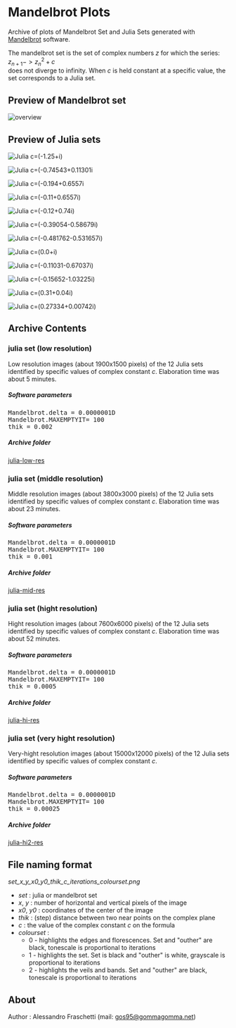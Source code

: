 # Mandelbrot Plots
Archive of plots of Mandelbrot Set and Julia Sets generated with [Mandelbrot](https://github.com/gom9000/Mandelbrot/) software.

The mandelbrot set is the set of complex numbers $z$ for which the series:
<br>
$z_{n+1} -> z_{n}^{2} + c$
<br>
does not diverge to infinity. When $c$ is held constant at a specific value, the set corresponds to a Julia set.


## Preview of Mandelbrot set
![overview](preview.png)



## Preview of Julia sets

![Julia c=(-1.25+i)](julia-low-res/julia_1899_1000_949_500_0.002_[-1.25+0.0i]_372_2.png)

![Julia c=(-0.74543+0.11301i](julia-low-res/julia_1899_1200_949_600_0.002_[-0.74543+0.11301i]_1848_2.png)

![Julia c=(-0.194+0.6557i](julia-low-res/julia_1899_1399_949_699_0.002_[-0.194+0.6557i]_735_2.png)

![Julia c=(-0.11+0.6557i)](julia-low-res/julia_1899_1450_949_725_0.002_[-0.11+0.6557i]_732_2.png)

![Julia c=(-0.12+0.74i)](julia-low-res/julia_1899_1450_949_725_0.002_[-0.12+0.74i]_188_2.png)

![Julia c=(-0.39054-0.58679i)](julia-low-res/julia_1899_1450_949_725_0.002_[-0.39054-0.58679i]_7973_2.png)

![Julia c=(-0.481762-0.531657i)](julia-low-res/julia_1899_1450_949_725_0.002_[-0.481762-0.531657i]_1237_2.png)

![Julia c=(0.0+i)](julia-low-res/julia_1899_1500_949_750_0.002_[0.0+1.0i]_153_2.png)

![Julia c=(-0.11031-0.67037i)](julia-low-res/julia_1899_1500_949_750_0.002_[-0.11031-0.67037i]_335_2.png)

![Julia c=(-0.15652-1.03225i)](julia-low-res/julia_1899_1500_949_750_0.002_[-0.15652-1.03225i]_194_2.png)

![Julia c=(0.31+0.04i)](julia-low-res/julia_1899_1550_949_775_0.002_[0.31+0.04i]_198_2.png)

![Julia c=(0.27334+0.00742i)](julia-low-res/julia_1899_1550_949_775_0.002_[0.27334+0.00742i]_3066_2.png)



## Archive Contents

### julia set (low resolution)
Low resolution images (about 1900x1500 pixels) of the 12 Julia sets identified by specific values of complex constant *c*.
Elaboration time was about 5 minutes.

##### Software parameters
<pre>
Mandelbrot.delta = 0.0000001D
Mandelbrot.MAXEMPTYIT= 100
thik = 0.002
</pre>

##### Archive folder
[julia-low-res](julia-low-res)


### julia set (middle resolution)
Middle resolution images (about 3800x3000 pixels) of the 12 Julia sets identified by specific values of complex constant *c*.
Elaboration time was about 23 minutes.

##### Software parameters
<pre>
Mandelbrot.delta = 0.0000001D
Mandelbrot.MAXEMPTYIT= 100
thik = 0.001
</pre>

##### Archive folder
[julia-mid-res](julia-mid-res)


### julia set (hight resolution)
Hight resolution images (about 7600x6000 pixels) of the 12 Julia sets identified by specific values of complex constant *c*.
Elaboration time was about 52 minutes.

##### Software parameters
<pre>
Mandelbrot.delta = 0.0000001D
Mandelbrot.MAXEMPTYIT= 100
thik = 0.0005
</pre>

##### Archive folder
[julia-hi-res](julia-hi-res)

### julia set (very hight resolution)
Very-hight resolution images (about 15000x12000 pixels) of the 12 Julia sets identified by specific values of complex constant *c*.

##### Software parameters
<pre>
Mandelbrot.delta = 0.0000001D
Mandelbrot.MAXEMPTYIT= 100
thik = 0.00025
</pre>

##### Archive folder
[julia-hi2-res](julia-hi2-res)



## File naming format

*set_x_y_x0_y0_thik_c_iterations_colourset.png*

- *set* : julia or mandelbrot set
- *x*, *y* : number of horizontal and vertical pixels of the image
- *x0*, *y0* : coordinates of the center of the image
- *thik* : (step) distance between two near points on the complex plane
- *c* : the value of the complex constant *c* on the formula
- *colourset* :
    - 0 - highlights the edges and florescences. Set and "outher" are black, tonescale is proportional to iterations
    - 1 - highlights the set. Set is black and "outher" is white, grayscale is proportional to iterations
    - 2 - highlights the veils and bands. Set and "outher" are black, tonescale is proportional to iterations



## About
Author : Alessandro Fraschetti (mail: [gos95@gommagomma.net](mailto:gos95@gommagomma.net))


